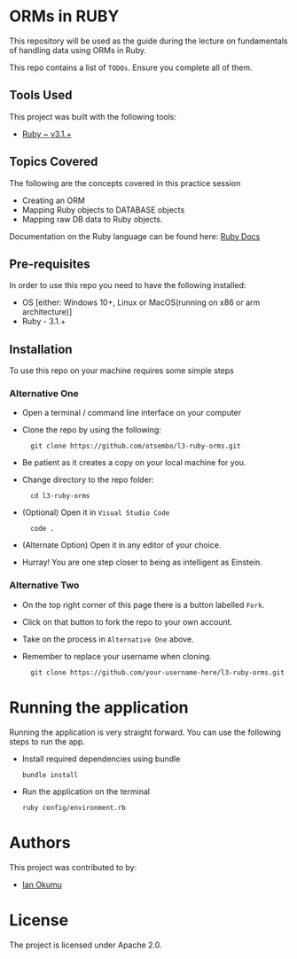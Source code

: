 # ORMs in RUBY
This repository will be used as the guide during the lecture on fundamentals of handling data using ORMs in Ruby.

This repo contains a list of `TODOs`. Ensure you complete all of them.

## Tools Used
This project was built with the following tools:

- [Ruby ~ v3.1.+](https://www.ruby-lang.org/en/)

## Topics Covered
The following are the concepts covered in this practice session

- Creating an ORM
- Mapping Ruby objects to DATABASE objects
- Mapping raw DB data to Ruby objects.

Documentation on the Ruby language can be found here: [Ruby Docs](https://docs.ruby-lang.org/en/3.1/)

## Pre-requisites
In order to use this repo you need to have the following installed:

- OS [either: Windows 10+, Linux or MacOS(running on x86 or arm architecture)]
- Ruby - 3.1.+

## Installation

To use this repo on your machine requires some simple steps

### Alternative One

- Open a terminal / command line interface on your computer
- Clone the repo by using the following:

        git clone https://github.com/otsembo/l3-ruby-orms.git

- Be patient as it creates a copy on your local machine for you.
- Change directory to the repo folder:

        cd l3-ruby-orms

- (Optional) Open it in ``Visual Studio Code``

        code .

- (Alternate Option) Open it in any editor of your choice.
- Hurray! You are one step closer to being as intelligent as Einstein.

### Alternative Two

- On the top right corner of this page there is a button labelled ``Fork``.
- Click on that button to fork the repo to your own account.
- Take on the process in ``Alternative One`` above.
- Remember to replace your username when cloning.

        git clone https://github.com/your-username-here/l3-ruby-orms.git


# Running the application

Running the application is very straight forward. You can use the following steps to run the app.

- Install required dependencies using bundle

      bundle install

- Run the application on the terminal

      ruby config/environment.rb

# Authors
This project was contributed to by:
- [Ian Okumu](https://github.com/otsembo/)

# License
The project is licensed under Apache 2.0.